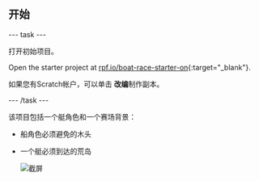 ## 开始

\--- task \---

打开初始项目。

Open the starter project at [rpf.io/boat-race-starter-on](https://rpf.io/boat-race-starter-on){:target="_blank"}.

如果您有Scratch帐户，可以单击 **改编**制作副本。

\--- /task \---

该项目包括一个艇角色和一个赛场背景：

- 船角色必须避免的木头
- 一个艇必须到达的荒岛
    
    ![截屏](images/boat-starter.png)